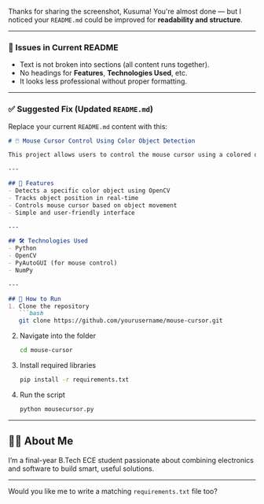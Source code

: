 Thanks for sharing the screenshot, Kusuma! You're almost done — but I noticed your `README.md` could be improved for **readability and structure**.

---

### 🔧 Issues in Current README

* Text is not broken into sections (all content runs together).
* No headings for **Features**, **Technologies Used**, etc.
* It looks less professional without proper formatting.

---

### ✅ Suggested Fix (Updated `README.md`)

Replace your current `README.md` content with this:

````markdown
# 🖱️ Mouse Cursor Control Using Color Object Detection

This project allows users to control the mouse cursor using a colored object (like a red or blue marker) tracked through a webcam. It uses computer vision techniques to detect the object and map its movement to control the mouse in real-time.

---

## 🚀 Features
- Detects a specific color object using OpenCV
- Tracks object position in real-time
- Controls mouse cursor based on object movement
- Simple and user-friendly interface

---

## 🛠️ Technologies Used
- Python
- OpenCV
- PyAutoGUI (for mouse control)
- NumPy

---

## 📘 How to Run
1. Clone the repository  
   ```bash
   git clone https://github.com/yourusername/mouse-cursor.git
````

2. Navigate into the folder

   ```bash
   cd mouse-cursor
   ```

3. Install required libraries

   ```bash
   pip install -r requirements.txt
   ```

4. Run the script

   ```bash
   python mousecursor.py
   ```

---

## 🙋‍♀️ About Me

I’m a final-year B.Tech ECE student passionate about combining electronics and software to build smart, useful solutions.

---

Would you like me to write a matching `requirements.txt` file too?


